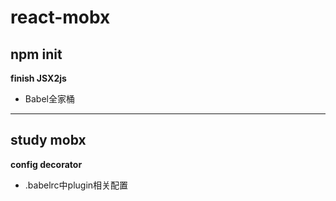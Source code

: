 # react-mobx
## npm init
   **finish JSX2js**
   - Babel全家桶
   ***
## study mobx
   __config decorator__
   - .babelrc中plugin相关配置
